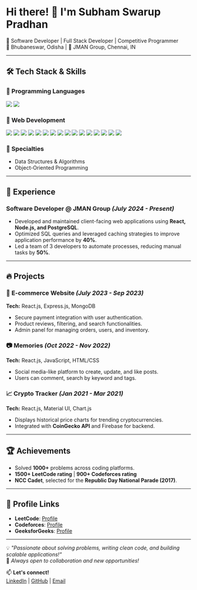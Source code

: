 # Hi there! 👋 I'm Subham Swarup Pradhan

🚀 Software Developer | Full Stack Developer | Competitive Programmer  
📍 Bhubaneswar, Odisha | 💼 JMAN Group, Chennai, IN

---

## 🛠 Tech Stack & Skills

### 🔹 Programming Languages
<p align="left">
  <img src="https://img.shields.io/badge/C%2B%2B-00599C?style=for-the-badge&logo=c%2B%2B&logoColor=white" />
  <img src="https://img.shields.io/badge/C-00599C?style=for-the-badge&logo=c&logoColor=white" />
</p>

### 🔹 Web Development
<p align="left">
  <img src="https://img.shields.io/badge/HTML5-E34F26?style=for-the-badge&logo=html5&logoColor=white" />
  <img src="https://img.shields.io/badge/CSS3-1572B6?style=for-the-badge&logo=css3&logoColor=white" />
  <img src="https://img.shields.io/badge/JavaScript-F7DF1E?style=for-the-badge&logo=javascript&logoColor=black" />
  <img src="https://img.shields.io/badge/TypeScript-007ACC?style=for-the-badge&logo=typescript&logoColor=white" />
  <img src="https://img.shields.io/badge/React-20232A?style=for-the-badge&logo=react&logoColor=61DAFB" />
  <img src="https://img.shields.io/badge/Next.js-000000?style=for-the-badge&logo=nextdotjs&logoColor=white" />
  <img src="https://img.shields.io/badge/Node.js-339933?style=for-the-badge&logo=nodedotjs&logoColor=white" />
  <img src="https://img.shields.io/badge/Express.js-000000?style=for-the-badge&logo=express&logoColor=white" />
  <img src="https://img.shields.io/badge/MongoDB-4EA94B?style=for-the-badge&logo=mongodb&logoColor=white" />
  <img src="https://img.shields.io/badge/PostgreSQL-316192?style=for-the-badge&logo=postgresql&logoColor=white" />
  <img src="https://img.shields.io/badge/Git-F05032?style=for-the-badge&logo=git&logoColor=white" />
  <img src="https://img.shields.io/badge/GitHub-181717?style=for-the-badge&logo=github&logoColor=white" />
  <img src="https://img.shields.io/badge/WebSockets-008000?style=for-the-badge&logo=websocket&logoColor=white" />
  <img src="https://img.shields.io/badge/Redis-DC382D?style=for-the-badge&logo=redis&logoColor=white" />
  <img src="https://img.shields.io/badge/GraphQL-E10098?style=for-the-badge&logo=graphql&logoColor=white" />
  <img src="https://img.shields.io/badge/WebRTC-333333?style=for-the-badge&logo=webrtc&logoColor=white" />
</p>

### 🔹 Specialties
- Data Structures & Algorithms
- Object-Oriented Programming

---

## 💼 Experience

### Software Developer @ JMAN Group *(July 2024 - Present)*
- Developed and maintained client-facing web applications using **React, Node.js, and PostgreSQL**.
- Optimized SQL queries and leveraged caching strategies to improve application performance by **40%**.
- Led a team of 3 developers to automate processes, reducing manual tasks by **50%**.

---

## 🔥 Projects

### 🛒 **E-commerce Website** *(July 2023 - Sep 2023)*
**Tech:** React.js, Express.js, MongoDB  
- Secure payment integration with user authentication.
- Product reviews, filtering, and search functionalities.
- Admin panel for managing orders, users, and inventory.

### 📷 **Memories** *(Oct 2022 - Nov 2022)*
**Tech:** React.js, JavaScript, HTML/CSS  
- Social media-like platform to create, update, and like posts.
- Users can comment, search by keyword and tags.

### 📈 **Crypto Tracker** *(Jan 2021 - Mar 2021)*
**Tech:** React.js, Material UI, Chart.js  
- Displays historical price charts for trending cryptocurrencies.
- Integrated with **CoinGecko API** and Firebase for backend.

---

## 🏆 Achievements
- Solved **1000+** problems across coding platforms.
- **1500+ LeetCode rating** | **900+ Codeforces rating**
- **NCC Cadet**, selected for the **Republic Day National Parade (2017)**.

---

## 📌 Profile Links
- **LeetCode**: [Profile](https://leetcode.com/u/Subham-Coder-24/)  
- **Codeforces**: [Profile](https://codeforces.com/profile/Subham-Coder-24)  
- **GeeksforGeeks**: [Profile](https://www.geeksforgeeks.org/user/subhamswaruppradhan/)  

---

💡 _"Passionate about solving problems, writing clean code, and building scalable applications!"_  
🌟 _Always open to collaboration and new opportunities!_

📫 **Let's connect!**  
[LinkedIn](https://www.linkedin.com/in/subham-swarup-pradhan-2a8890199/) | [GitHub](https://github.com/Subham-Coder-24/) | [Email](subhamswaruppradhan2580@gmail.com)
